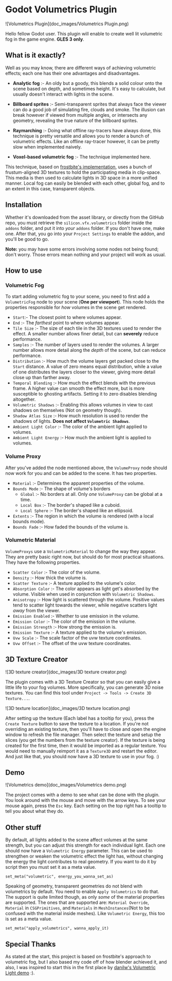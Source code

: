 # Godot Volumetrics Plugin

![Volumetrics Plugin](doc_images/Volumetrics Plugin.png)

Hello fellow Godot user. This plugin will enable to create well lit volumetric fog in the game engine. **GLES 3 only**.

## What is it exactly?

Well as you may know, there are different ways of achieving volumetric effects; each one has their one advantages and disadvantages.

* **Analytic fog** :- An oldy but a goody, this blends a solid colour onto the scene based on depth, and sometimes height. It's easy to calculate, but usually doesn't interact with lights in the scene.

* **Billboard sprites** :- Semi-transparent sprites that always face the viewer can do a good job of simulating fire, clouds and smoke. The illusion can break however if viewed from multiple angles, or intersects any geometry, revealing the true nature of the billboard sprites.
* **Raymarching** :- Doing what offline ray-tracers have always done, this technique is pretty versatile and allows you to render a bunch of volumetric effects. Like an offline ray-tracer however, it can be pretty slow when implemented naively.
* **Voxel-based volumetric fog** :- The technique implemented here.

This technique, based on [frostbite's implementation](https://www.ea.com/frostbite/news/physically-based-unified-volumetric-rendering-in-frostbite), uses a bunch of frustum-aligned 3D textures to hold the participating media in clip-space. This media is then used to calculate lights in 3D space in a more unified manner. Local fog can easily be blended with each other, global fog, and to an extent in this case, transparent objects.

## Installation

Whether it's downloaded from the asset library, or directly from the GitHub repo, you must retrieve the `silicon.vfx.volumetrics` folder inside the `addons` folder, and put it into _your_ `addons` folder. If you don't have one, make one. After that, you go into your `Project Settings` to enable the addon, and you'll be good to go. 

**Note:** you may have some errors involving some nodes not being found; don't worry. Those errors mean nothing and your project will work as usual.

## How to use

### Volumetric Fog

To start adding volumetric fog to your scene, you need to first add a `VolumetricFog` node to your scene (**One per viewport**). This node holds the properties responsible for _how_ volumes in the scene get rendered.

* `Start`:- The closest point to where volumes appear.
* `End` :- The _farthest_ point to where volumes appear.
* `Tile Size` :- The size of each tile in the 3D textures used to render the effect. A smaller number allows finer detail, but can **severely** reduce performance.
* `Samples` :- The number of layers used to render the volumes. A larger number allows more detail along the _depth_ of the scene, but can reduce performance.
* `Distribution` :- How much the volume layers get packed close to the `Start` distance. A value of zero means equal distribution, while a value of one distributes the layers closer to the viewer, giving more detail close up than farther away.
* `Temporal Blending` :- How much the effect blends with the previous frame. A higher value can smooth the effect more, but is more susceptible to ghosting artifacts. Setting it to zero disables blending altogether.
* `Volumetric Shadows` :- Enabling this allows volumes in view to cast shadows on themselves (Not on geometry though).
* `Shadow Atlas Size` :- How much resolution is used to render the shadows of lights. **Does not affect `Volumetric Shadows`**.
* `Ambient Light Color` :- The color of the ambient light applied to volumes.
* `Ambient Light Energy` :- How much the ambient light is applied to volumes.

### Volume Proxy

After you've added the node mentioned above, the `VolumeProxy` node should now work for you and can be added to the scene. It has two properties.

* `Material` :- Determines the apparent properties of the volume.
* `Bounds Mode` :- The shape of volume's borders
  * `Global` :- No borders at all. Only _one_ `VolumeProxy` can be global at a time.
  * `Local Box` :- The border's shaped like a cuboid.
  * `Local Sphere` :- The border's shaped like an ellipsoid.
* `Extents` :- The region in which the volume is rendered (with a local bounds mode).
* `Bounds Fade` :- How faded the bounds of the volume is.

### Volumetric Material

`VolumeProxys` use a `VolumetricMaterial` to change the way they appear. They are pretty basic right now, but should do for most practical situations. They have the following properties.

* `Scatter Color` :- The color of the volume.
* `Density` :- How thick the volume is.
* `Scatter Texture` :- A texture applied to the volume's color.
* `Absorption Color` :- The color appears as light get's absorbed by the volume. Visible when used in conjunction with `Volumetric Shadows`.
* `Anisotropy` :- How light is scattered through the volume. Positive values tend to scatter light towards the viewer, while negative scatters light _away_ from the viewer.
* `Emission Enabled` :- Whether to use emission in the volume.
* `Emission Color` :- The color of the emission in the volume.
* `Emission Strength` :- How strong the emission is.
* `Emission Texture` :- A texture applied to the volume's emission.
* `Uvw Scale` :- The scale factor of the uvw texture coordinates.
* `Uvw Offset` :- The offset of the uvw texture coordinates.

## 3D Texture Creator

![3D texture creator](doc_images/3D texture creator.png)

The plugin comes with a 3D Texture Creator so that you can easily give a little life to your fog volumes. More specifically, you can generate 3D noise textures. You can find this tool under `Project -> Tools -> Create 3D Texture...`. 

![3D texture location](doc_images/3D texture location.png)

After setting up the texture (Each label has a tooltip for you), press the `Create Texture` button to save the texture to a location. If you're not overriding an existing texture, then you'll have to close and open the engine window to refresh the file manager. Then select the texture and setup the slices (you get the numbers from the texture creator). If the texture is being created for the first time, then it would be imported as a regular texture. You would need to manually reimport it as a `Texture3D` and restart the editor. And just like that, you should now have a 3D texture to use in your fog. :)

## Demo

![Volumetrics demo](doc_images/Volumetrics demo.png)

The project comes with a demo to see what can be done with the plugin. You look around with the mouse and move with the arrow keys. To see your mouse again, press the `Esc` key. Each setting on the top right has a tooltip to tell you about what they do.

## Other stuff

By default, all lights added to the scene affect volumes at the same strength, but you can adjust this strength for each individual light. Each one should now have a `Volumetric Energy` parameter. This can be used to strengthen or weaken the volumetric effect the light has, without changing the energy the light contributes to real geometry. If you want to do it by script then you must set it as a meta value.

```GDScript
set_meta("volumetric", energy_you_wanna_set_as)
```

Speaking of geometry, transparent geometries do not blend with volumetrics by default. You need to enable `Apply Volumetrics` to do that. The support is quite limited though, as only _some_ of the material properties are supported. The ones that are supported are: `Material Override`, `Material` in `CSGPrimitives`, and `Materials` in `MeshInstances`(Not to be confused with the material inside meshes). Like `Volumetric Energy`, this too is set as a meta value.

```GDScript
set_meta("apply_volumetrics", wanna_apply_it)
```

## Special Thanks

As stated at the start, this project is based on frostbite's approach to volumetric fog, but I also based my code off of how blender achieved it, and also, I was inspired to start this in the first place by [danilw's Volumetric Light demo](https://github.com/danilw/godot-utils-and-other/tree/master/Volumetric_Lights) :).
